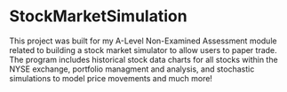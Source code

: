 # StockMarketSimulation
This project was built for my A-Level Non-Examined Assessment module related to building a stock market simulator to allow users to paper trade. The program includes historical stock data charts for all stocks within the NYSE exchange, portfolio managment and analysis, and stochastic simulations to model price movements and much more!
